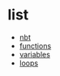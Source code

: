# list
- [nbt](syntax/nbt.md) 
- [functions](syntax/functions.md) 
- [variables](syntax/variables.md)
- [loops](syntax/loops.md)
